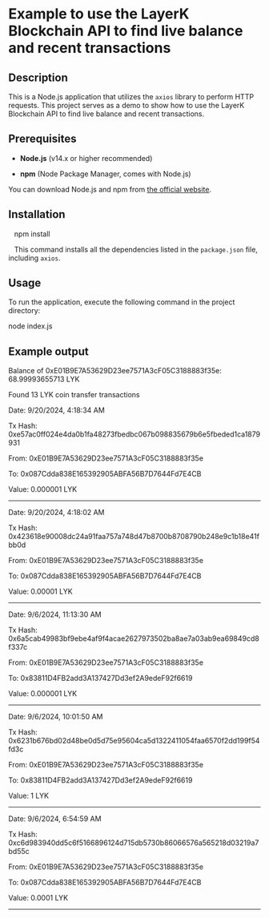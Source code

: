 # Example to use the LayerK Blockchain API to find live balance and recent transactions

## Description

This is a Node.js application that utilizes the `axios` library to perform HTTP requests. This project serves as a demo to show how to use the LayerK Blockchain API to find live balance and recent transactions.

## Prerequisites

- **Node.js** (v14.x or higher recommended)

- **npm** (Node Package Manager, comes with Node.js)

You can download Node.js and npm from [the official website](https://nodejs.org/en/download/).

## Installation

   npm install

   This command installs all the dependencies listed in the `package.json` file, including `axios`.

## Usage

To run the application, execute the following command in the project directory:

node index.js

## Example output

Balance of 0xE01B9E7A53629D23ee7571A3cF05C3188883f35e: 68.99993655713 LYK

Found 13 LYK coin transfer transactions

Date: 9/20/2024, 4:18:34 AM

Tx Hash: 0xe57ac0ff024e4da0b1fa48273fbedbc067b098835679b6e5fbeded1ca1879931

From: 0xE01B9E7A53629D23ee7571A3cF05C3188883f35e

To: 0x087Cdda838E165392905ABFA56B7D7644Fd7E4CB

Value: 0.000001 LYK

---

Date: 9/20/2024, 4:18:02 AM

Tx Hash: 0x423618e90008dc24a91faa757a748d47b8700b8708790b248e9c1b18e41fbb0d

From: 0xE01B9E7A53629D23ee7571A3cF05C3188883f35e

To: 0x087Cdda838E165392905ABFA56B7D7644Fd7E4CB

Value: 0.00001 LYK

---

Date: 9/6/2024, 11:13:30 AM

Tx Hash: 0x6a5cab49983bf9ebe4af9f4acae2627973502ba8ae7a03ab9ea69849cd8f337c

From: 0xE01B9E7A53629D23ee7571A3cF05C3188883f35e

To: 0x83811D4FB2add3A137427Dd3ef2A9edeF92f6619

Value: 0.000001 LYK

---

Date: 9/6/2024, 10:01:50 AM

Tx Hash: 0x6231b676bd02d48be0d5d75e95604ca5d1322411054faa6570f2dd199f54fd3c

From: 0xE01B9E7A53629D23ee7571A3cF05C3188883f35e

To: 0x83811D4FB2add3A137427Dd3ef2A9edeF92f6619

Value: 1 LYK

---

Date: 9/6/2024, 6:54:59 AM

Tx Hash: 0xc6d983940dd5c6f5166896124d715db5730b86066576a565218d03219a7bd55c

From: 0xE01B9E7A53629D23ee7571A3cF05C3188883f35e

To: 0x087Cdda838E165392905ABFA56B7D7644Fd7E4CB

Value: 0.0001 LYK

---
